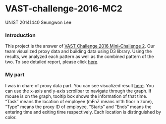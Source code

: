 # VAST-challenge-2016-MC2
UNIST 20141440 Seungwon Lee

### Introduction
This project is the answer of [VAST Challenge 2016 Mini-Challenge 2](http://vacommunity.org/2016+VAST+Challenge%3A+MC2).
Our team visualized proxy data and building data using D3 library. Using the results, we analyzed each pattern as well as the combined pattern of the two.
To see detailed report, please click [here](https://aldlfkahs.github.io/Portfolio/VAST2016%20report.pdf).

### My part
I was in chare of proxy data part. You can see visualized result [here](https://aldlfkahs.github.io/VAST-challenge-2016-MC2/proxy_card_data_chart.html). You can use the x-axis and y-axis scrollbar to navigate through the graph. If mouse is on the graph,
tooltip box shows the information of that time. “Task” means the location of employee (mFnZ means
m’th floor n zone), “Type” means the proxy ID of employee, “Starts” and “Ends” means the entering
time and exiting time respectively. Each location is distinguished by color.
